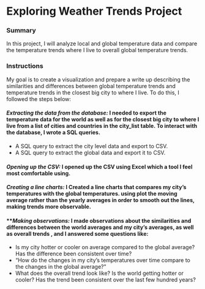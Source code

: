 

# Exploring Weather Trends Project

### **Summary**

In this project, I will analyze local and global temperature data and compare the temperature trends where I live to overall global temperature trends.

### **Instructions**

My goal is to create a visualization and prepare a write up describing the similarities and differences between global temperature trends and temperature trends in the closest big city to where I live. To do this, I followed the steps below:

#### _Extracting the data from the database:_ I needed to export the temperature data for the world as well as for the closest big city to where I live from a list of cities and countries in the city_list table. To interact with the database, I wrote a SQL queries. 
  - A SQL query to extract the city level data and export to CSV.
  - A SQL query to extract the global data and export it to CSV.

#### _Opening up the CSV:_ I opened up the CSV using Excel which a tool I feel most comfortable using.


#### _Creating a line charts:_ I Created a line charts that compares my city’s temperatures with the global temperatures. using plot the moving average rather than the yearly averages in order to smooth out the lines, making trends more observable.

#### **_Making observations:_ I made observations about the similarities and differences between the world averages and my city’s averages, as well as overall trends ,  and I answered some questions like:

  - Is my city hotter or cooler on average compared to the global average? Has the difference been consistent over time?
  - “How do the changes in my city’s temperatures over time compare to the changes in the global average?” 
  - What does the overall trend look like? Is the world getting hotter or cooler? Has the trend been consistent over the last few hundred years?
